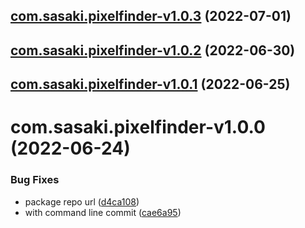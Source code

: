 ## [com.sasaki.pixelfinder-v1.0.3](https://github.com/sasakiassociates/unity-tools/compare/com.sasaki.pixelfinder-v1.0.2...com.sasaki.pixelfinder-v1.0.3) (2022-07-01)

## [com.sasaki.pixelfinder-v1.0.2](https://github.com/sasakiassociates/unity-tools/compare/com.sasaki.pixelfinder-v1.0.1...com.sasaki.pixelfinder-v1.0.2) (2022-06-30)

## [com.sasaki.pixelfinder-v1.0.1](https://github.com/sasakiassociates/unity-tools/compare/com.sasaki.pixelfinder-v1.0.0...com.sasaki.pixelfinder-v1.0.1) (2022-06-25)

# com.sasaki.pixelfinder-v1.0.0 (2022-06-24)


### Bug Fixes

* package repo url ([d4ca108](https://github.com/sasakiassociates/unity-tools/commit/d4ca1083a92d41f23c3a8dda953d10ed70804140))
* with command line commit ([cae6a95](https://github.com/sasakiassociates/unity-tools/commit/cae6a9586e817930bb2e32189ff71c784b10d3e7))
